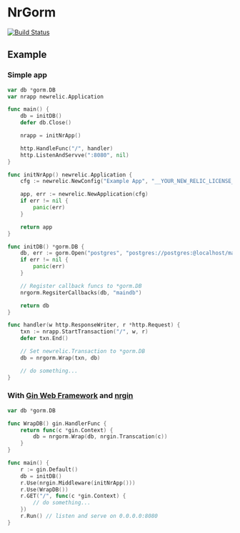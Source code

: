 # NrGorm
[![Build Status](https://travis-ci.org/izumin5210/nrgorm.svg?branch=master)](https://travis-ci.org/izumin5210/nrgorm)

## Example
### Simple app

```go
var db *gorm.DB
var nrapp newrelic.Application

func main() {
	db = initDB()
	defer db.Close()

	nrapp = initNrApp()

	http.HandleFunc("/", handler)
	http.ListenAndServve(":8080", nil)
}

func initNrApp() newrelic.Application {
	cfg := newrelic.NewConfig("Example App", "__YOUR_NEW_RELIC_LICENSE_KEY__")

	app, err := newrelic.NewApplication(cfg)
	if err != nil {
		panic(err)
	}

	return app
}

func initDB() *gorm.DB {
	db, err := gorm.Open("postgres", "postgres://postgres:@localhost/maindb?sslmode=disable")
	if err != nil {
		panic(err)
	}

	// Register callback funcs to *gorm.DB
	nrgorm.RegsiterCallbacks(db, "maindb")

	return db
}

func handler(w http.ResponseWriter, r *http.Request) {
	txn := nrapp.StartTransaction("/", w, r)
	defer txn.End()

	// Set newrelic.Transaction to *gorm.DB
	db = nrgorm.Wrap(txn, db)

	// do something...
}
```

### With [Gin Web Framework](https://github.com/gin-gonic/gin) and [nrgin](https://github.com/newrelic/go-agent/tree/master/_integrations/nrgin/v1)

```go
var db *gorm.DB

func WrapDB() gin.HandlerFunc {
	return func(c *gin.Context) {
		db = nrgorm.Wrap(db, nrgin.Transcation(c))
	}
}

func main() {
	r := gin.Default()
	db = initDB()
	r.Use(nrgin.Middleware(initNrApp()))
	r.Use(WrapDB())
	r.GET("/", func(c *gin.Context) {
		// do something...
	})
	r.Run() // listen and serve on 0.0.0.0:8080
}
```
